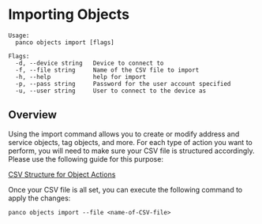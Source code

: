 # Importing Objects

```
Usage:
  panco objects import [flags]

Flags:
  -d, --device string   Device to connect to
  -f, --file string     Name of the CSV file to import
  -h, --help            help for import
  -p, --pass string     Password for the user account specified
  -u, --user string     User to connect to the device as
  ```

## Overview

Using the import command allows you to create or modify address and service objects, tag objects, and more. For each type of action you want to perform,
you will need to make sure your CSV file is structured accordingly. Please use the following guide for this purpose:

[CSV Structure for Object Actions](https://panco.dev/csv_objects.html)

Once your CSV file is all set, you can execute the following command to apply the changes:

```
panco objects import --file <name-of-CSV-file>
```
